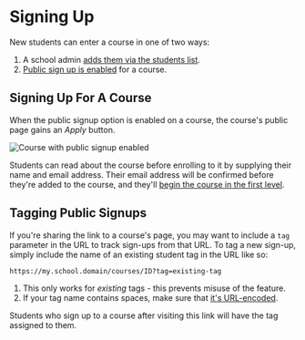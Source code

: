 # Signing Up

New students can enter a course in one of two ways:

1. A school admin [adds them via the students list](/students?id=adding-new-students).
2. [Public sign up is enabled](/courses?id=creating-courses) for a course.

## Signing Up For A Course

When the public signup option is enabled on a course, the course's public page gains an _Apply_ button.

![Course with public signup enabled](https://res.cloudinary.com/sv-co/image/upload/v1583227669/pupilfirst_documentation/signing_up/course_with_public_signup_dopsox.png)

Students can read about the course before enrolling to it by supplying their name and email address. Their email address
will be confirmed before they're added to the course, and they'll
[begin the course in the first level](/curriculum_editor?id=what-are-levels).

## Tagging Public Signups

If you're sharing the link to a course's page, you may want to include a `tag` parameter in the URL to track sign-ups
from that URL. To tag a new sign-up, simply include the name of an existing student tag in the URL like so:

```
https://my.school.domain/courses/ID?tag=existing-tag
```

1. This only works for _existing_ tags - this prevents misuse of the feature.
2. If your tag name contains spaces, make sure that [it's URL-encoded](http://www.utilities-online.info/urlencode/).

Students who sign up to a course after visiting this link will have the tag assigned to them.
